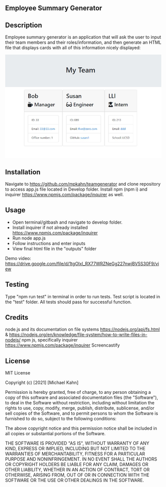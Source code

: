 ## Employee Summary Generator

## Description 

Employee summary generator is an application that will ask the user to input their team members and their roles/information, and then generate an HTML file that displays cards with all of this information nicely displayed: 

![example of HTML output](Assets/Images/htmlex.jpg)


## Installation

Navigate to https://github.com/mpkahn/teamgenerator and clone repository to access app.js file located in Develop folder.
Install npm (npm i) and inquirer https://www.npmjs.com/package/inquirer as well.

## Usage 

* Open terminal/gitbash and navigate to develop folder.
* Install inquirer if not already installed https://www.npmjs.com/package/inquirer
* Run node app.js
* Follow instructions and enter inputs 
* View final html file in the "outputs" folder

Demo video: https://drive.google.com/file/d/1tgOIxl_RX77WRZNeGg227nwjBV5S30F9/view

## Testing

Type "npm run test" in terminal in order to run tests. Test script is located in the "test" folder. All tests should pass for successful function.


## Credits

node.js and its documentation on file systems https://nodejs.org/api/fs.html & https://nodejs.org/en/knowledge/file-system/how-to-write-files-in-nodejs/
npm js, specifically inquirer https://www.npmjs.com/package/inquirer
Screencastify 



## License

MIT License

Copyright (c) [2021] [Michael Kahn]

Permission is hereby granted, free of charge, to any person obtaining a copy
of this software and associated documentation files (the "Software"), to deal
in the Software without restriction, including without limitation the rights
to use, copy, modify, merge, publish, distribute, sublicense, and/or sell
copies of the Software, and to permit persons to whom the Software is
furnished to do so, subject to the following conditions:

The above copyright notice and this permission notice shall be included in all
copies or substantial portions of the Software.

THE SOFTWARE IS PROVIDED "AS IS", WITHOUT WARRANTY OF ANY KIND, EXPRESS OR
IMPLIED, INCLUDING BUT NOT LIMITED TO THE WARRANTIES OF MERCHANTABILITY,
FITNESS FOR A PARTICULAR PURPOSE AND NONINFRINGEMENT. IN NO EVENT SHALL THE
AUTHORS OR COPYRIGHT HOLDERS BE LIABLE FOR ANY CLAIM, DAMAGES OR OTHER
LIABILITY, WHETHER IN AN ACTION OF CONTRACT, TORT OR OTHERWISE, ARISING FROM,
OUT OF OR IN CONNECTION WITH THE SOFTWARE OR THE USE OR OTHER DEALINGS IN THE
SOFTWARE.
